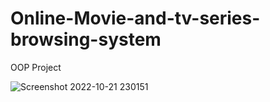 # Online-Movie-and-tv-series-browsing-system
OOP Project

![Screenshot 2022-10-21 230151](https://user-images.githubusercontent.com/95935466/197255193-7f37ef10-59c9-4f94-847b-eeac60554c14.png)
